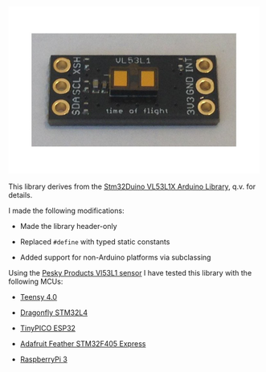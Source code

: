 <a href="https://www.tindie.com/products/onehorse/vl53l1-long-range-proximity-sensor"><img src="vl53l1.jpg" width=500></a>

This library derives from the 
[Stm32Duino VL53L1X Arduino Library](https://github.com/stm32duino/VL53L1X), q.v. for details.

I made the following modifications:

* Made the library header-only

* Replaced ```#define``` with typed static constants

* Added support for non-Arduino platforms via subclassing

Using the [Pesky Products Vl53L1 sensor](https://www.tindie.com/products/onehorse/vl53l1-long-range-proximity-sensor)
I have tested this library with the following MCUs:

* [Teensy 4.0](https://www.pjrc.com/store/teensy40.html)

* [Dragonfly STM32L4](https://www.tindie.com/products/tleracorp/dragonfly-stm32l47696-development-board)
  
* [TinyPICO ESP32](https://www.tinypico.com/)

* [Adafruit Feather STM32F405 Express](https://www.adafruit.com/product/4382)

* [RaspberryPi 3](https://www.raspberrypi.com/products/raspberry-pi-3-model-b/)
